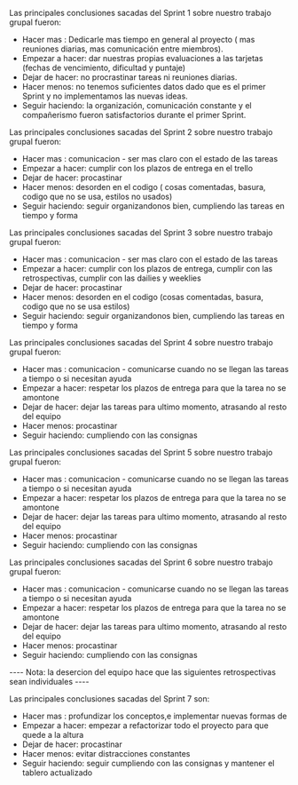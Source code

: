 Las principales conclusiones sacadas del Sprint 1 sobre nuestro trabajo grupal fueron:
-   Hacer mas : Dedicarle mas tiempo en general al proyecto ( mas reuniones diarias, mas comunicación entre miembros).
-   Empezar a hacer: dar nuestras propias evaluaciones a las tarjetas (fechas de vencimiento, dificultad y puntaje)
-   Dejar de hacer: no procrastinar tareas ni reuniones diarias.
-   Hacer menos: no tenemos suficientes datos dado que es el primer Sprint y no implementamos las nuevas ideas.
-   Seguir haciendo: la organización, comunicación constante y el compañerismo fueron satisfactorios durante el primer Sprint.

Las principales conclusiones sacadas del Sprint 2 sobre nuestro trabajo grupal fueron:
-   Hacer mas : comunicacion - ser mas claro con el estado de las tareas
-   Empezar a hacer: cumplir con los plazos de entrega en el trello
-   Dejar de hacer: procastinar
-   Hacer menos: desorden en el codigo ( cosas comentadas, basura, codigo que no se usa, estilos no usados)
-   Seguir haciendo: seguir organizandonos bien, cumpliendo las tareas en tiempo y forma

Las principales conclusiones sacadas del Sprint 3 sobre nuestro trabajo grupal fueron:
-   Hacer mas : comunicacion - ser mas claro con el estado de las tareas
-   Empezar a hacer: cumplir con los plazos de entrega, cumplir con las retrospectivas, cumplir con las dailies y weeklies
-   Dejar de hacer: procastinar
-   Hacer menos: desorden en el codigo (cosas comentadas, basura, codigo que no se usa estilos)
-   Seguir haciendo: seguir organizandonos bien, cumpliendo las tareas en tiempo y forma

Las principales conclusiones sacadas del Sprint 4 sobre nuestro trabajo grupal fueron:
-   Hacer mas : comunicacion - comunicarse cuando no se llegan las tareas a tiempo o si necesitan ayuda
-   Empezar a hacer: respetar los plazos de entrega para que la tarea no se amontone
-   Dejar de hacer: dejar las tareas para ultimo momento, atrasando al resto del equipo
-   Hacer menos: procastinar
-   Seguir haciendo: cumpliendo con las consignas

Las principales conclusiones sacadas del Sprint 5 sobre nuestro trabajo grupal fueron:
-   Hacer mas : comunicacion - comunicarse cuando no se llegan las tareas a tiempo o si necesitan ayuda
-   Empezar a hacer: respetar los plazos de entrega para que la tarea no se amontone
-   Dejar de hacer: dejar las tareas para ultimo momento, atrasando al resto del equipo
-   Hacer menos: procastinar
-   Seguir haciendo: cumpliendo con las consignas

Las principales conclusiones sacadas del Sprint 6 sobre nuestro trabajo grupal fueron:
-   Hacer mas : comunicacion - comunicarse cuando no se llegan las tareas a tiempo o si necesitan ayuda
-   Empezar a hacer: respetar los plazos de entrega para que la tarea no se amontone
-   Dejar de hacer: dejar las tareas para ultimo momento, atrasando al resto del equipo
-   Hacer menos: procastinar
-   Seguir haciendo: cumpliendo con las consignas

---- Nota: la desercion del equipo hace que las siguientes retrospectivas sean individuales ----

Las principales conclusiones sacadas del Sprint 7 son:
-   Hacer mas : profundizar los conceptos,e implementar nuevas formas de
-   Empezar a hacer: empezar a refactorizar todo el proyecto para que quede a la altura 
-   Dejar de hacer: procastinar
-   Hacer menos: evitar distracciones constantes
-   Seguir haciendo: seguir cumpliendo con las consignas y mantener el tablero actualizado